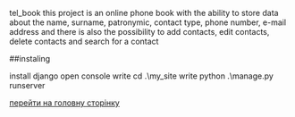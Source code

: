tel_book this project is an online phone book with the ability to store data about the name, surname, patronymic, contact type, phone number, e-mail address and there is also the possibility to add contacts, edit contacts, delete contacts and search for a contact

##instaling

install django open console write cd .\my_site
write python .\manage.py runserver

[перейти на головну сторінку](templates/home_page.html)
